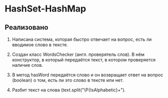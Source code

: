 # HashSet-HashMap

## Реализовано

1. Написана система, которая быстро отвечает на вопрос, есть ли вводимое слово в тексте.

2. Создан класс WordsChecker (англ. проверятель слов). 
В нём конструктор, в который передаётся текст, в котором проверяется наличие слов.

3. В метод hasWord передаётся слово и он возвращает ответ на вопрос (boolean) о том, есть ли это слово в тексте или нет.

4. Разбит текст на слова (text.split("\\P{IsAlphabetic}+"). 

